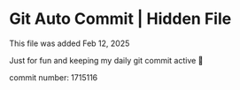 # Git Auto Commit | Hidden File

This file was added Feb 12, 2025

Just for fun and keeping my daily git commit active 🤪

commit number: 1715116
